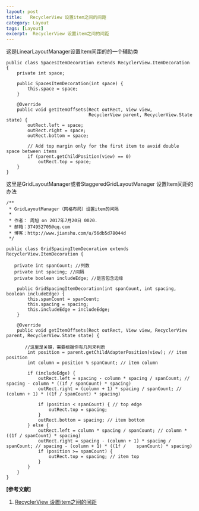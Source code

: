 ```yaml
---
layout: post
title:   RecyclerView 设置item之间的间距
category: Layout
tags: [Layout]
excerpt:  RecyclerView 设置item之间的间距
---
```


这是LinearLayoutManager设置Item间距的的一个辅助类

	public class SpacesItemDecoration extends RecyclerView.ItemDecoration {
	    private int space;
	
	    public SpacesItemDecoration(int space) {
	        this.space = space;
	    }
	
	    @Override
	    public void getItemOffsets(Rect outRect, View view,
	                               RecyclerView parent, RecyclerView.State state) {
	        outRect.left = space;
	        outRect.right = space;
	        outRect.bottom = space;
	
	        // Add top margin only for the first item to avoid double space between items
	        if (parent.getChildPosition(view) == 0)
	            outRect.top = space;
	    }
	}


这里是GridLayoutManager或者StaggeredGridLayoutManager 设置Item间距的办法

	/**
	 * GridLayoutManager（网格布局）设置item的间隔
	 * 
	 * 作者： 周旭 on 2017年7月20日 0020.
	 * 邮箱：374952705@qq.com
	 * 博客：http://www.jianshu.com/u/56db5d78044d
	 */
	
	public class GridSpacingItemDecoration extends RecyclerView.ItemDecoration {
	
	   private int spanCount; //列数
	   private int spacing; //间隔
	   private boolean includeEdge; //是否包含边缘
	
	    public GridSpacingItemDecoration(int spanCount, int spacing, boolean includeEdge) {
	        this.spanCount = spanCount;
	        this.spacing = spacing;
	        this.includeEdge = includeEdge;
	    }
	
	    @Override
	    public void getItemOffsets(Rect outRect, View view, RecyclerView parent, RecyclerView.State state) {
	       
	       //这里是关键，需要根据你有几列来判断
	        int position = parent.getChildAdapterPosition(view); // item position
	        int column = position % spanCount; // item column
	
	        if (includeEdge) {
	            outRect.left = spacing - column * spacing / spanCount; // spacing - column * ((1f / spanCount) * spacing)
	            outRect.right = (column + 1) * spacing / spanCount; // (column + 1) * ((1f / spanCount) * spacing)
	
	            if (position < spanCount) { // top edge
	                outRect.top = spacing;
	            }
	            outRect.bottom = spacing; // item bottom
	        } else {
	            outRect.left = column * spacing / spanCount; // column * ((1f / spanCount) * spacing)
	            outRect.right = spacing - (column + 1) * spacing / spanCount; // spacing - (column + 1) * ((1f /    spanCount) * spacing)
	            if (position >= spanCount) {
	                outRect.top = spacing; // item top
	            }
	        }
	    }
	}


**[参考文献]**

1. [RecyclerView 设置item之间的间距](https://www.jianshu.com/p/e372cec819db "RecyclerView 设置item之间的间距")

